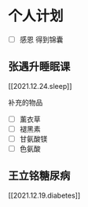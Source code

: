 
# 个人计划

- [ ] 感恩 得到锦囊


## 张遇升睡眠课
[[2021.12.24.sleep]]

补充的物品
- [ ] 薰衣草
- [ ] 褪黑素
- [ ] 甘氨酸镁
- [ ] 色氨酸

## 王立铭糖尿病
[[2021.12.19.diabetes]]